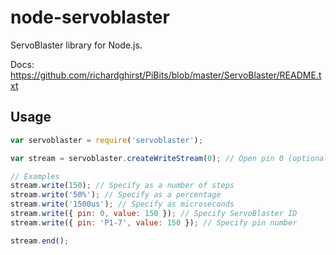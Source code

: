 # node-servoblaster

ServoBlaster library for Node.js.

Docs: https://github.com/richardghirst/PiBits/blob/master/ServoBlaster/README.txt

## Usage

```js
var servoblaster = require('servoblaster');

var stream = servoblaster.createWriteStream(0); // Open pin 0 (optional)

// Examples
stream.write(150); // Specify as a number of steps
stream.write('50%'); // Specify as a percentage
stream.write('1500us'); // Specify as microseconds
stream.write({ pin: 0, value: 150 }); // Specify ServoBlaster ID
stream.write({ pin: 'P1-7', value: 150 }); // Specify pin number

stream.end();
```
